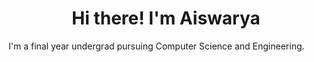 
<h1 align="center">Hi there! I'm Aiswarya </h1>

<p> I'm a final year undergrad pursuing Computer Science and Engineering.</p>






